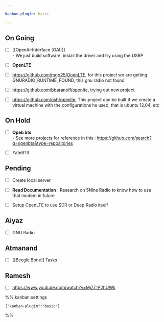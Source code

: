 ```yaml
---

kanban-plugin: basic

---
```


## On Going

- [ ] [[OpenAirInterface (OAI)]]<br>- We just build software, install the driver and try using the USRP
- [ ] **OpenLTE**
- [ ] https://github.com/mgp25/OpenLTE, for this project we are getting GNURADIO_RUNTIME_FOUND, this gnu radio not found
- [ ] https://github.com/bbaranoff/openlte, trying out new project
- [ ] https://github.com/osh/openlte, This project can be built if we create a virtual machine with the configurations he used, that is ubuntu 12.04, etc


## On Hold

- [ ] **Opeb bts**<br>- See more projects for reference in this : https://github.com/search?q=openbts&type=repositories
- [ ] YateBTS


## Pending

- [ ] Create local server
- [ ] **Read Documentation** : Research on 5Nine Radio to know how to use that modem in future
- [ ] Setup OpenLTE to use SDR or Deep Radio itself


## Aiyaz

- [ ] GNU Radio


## Atmanand

- [ ] [[Beegle Bone]] Tasks


## Ramesh

- [ ] https://www.youtube.com/watch?v=Mj7Z1P2hUWk




%% kanban:settings
```
{"kanban-plugin":"basic"}
```
%%